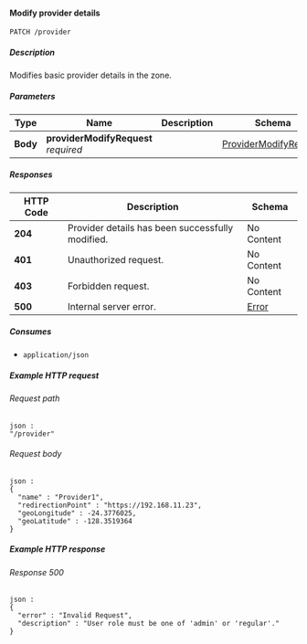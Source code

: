 
<a name="patch_provider"></a>
#### Modify provider details
```
PATCH /provider
```


##### Description
Modifies basic provider details in the zone.


##### Parameters

|Type|Name|Description|Schema|Default|
|---|---|---|---|---|
|**Body**|**providerModifyRequest**  <br>*required*||[ProviderModifyRequest](../definitions/ProviderModifyRequest.md#providermodifyrequest)|--|


##### Responses

|HTTP Code|Description|Schema|
|---|---|---|
|**204**|Provider details has been successfully modified.|No Content|
|**401**|Unauthorized request.|No Content|
|**403**|Forbidden request.|No Content|
|**500**|Internal server error.|[Error](../definitions/Error.md#error)|


##### Consumes

* `application/json`


##### Example HTTP request

###### Request path
```
json :
"/provider"
```


###### Request body
```
json :
{
  "name" : "Provider1",
  "redirectionPoint" : "https://192.168.11.23",
  "geoLongitude" : -24.3776025,
  "geoLatitude" : -128.3519364
}
```


##### Example HTTP response

###### Response 500
```
json :
{
  "error" : "Invalid Request",
  "description" : "User role must be one of 'admin' or 'regular'."
}
```



